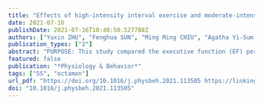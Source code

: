 ```yaml
---
title: "Effects of high-intensity interval exercise and moderate-intensity continuous exercise on executive function of healthy young males"
date: 2021-07-16
publishDate: 2021-07-16T10:40:50.527788Z
authors: ["Yuxin ZHU", "Fenghua SUN", "Ming Ming CHIU", "Agatha Yi-Sum SIU"]
publication_types: ["2"]
abstract: "PURPOSE: This study compared the executive function (EF) performance induced by moderate-intensity continuous exercise (MICE) versus high-intensity interval exercise (HIIE), under two exercise modalities (i.e., running vs. cycling), and explore whether the changes in EF performance were related to the hemodynamics response of cerebral prefrontal area of the brain. METHODS: In a randomized cross-over design, 16 male participants completed 4 main trials, i.e., 40 minutes of moderate-intensity continuous running (MICR) or cycling (MICC) with 60% maximal oxygen consumption (VO(2max)), 33 minutes of high-intensity interval running (HIIR) or cycling (HIIC). For HIIR or HIIC trials, the exercise intensity was 60% VO(2max) for the first 5 minutes, followed by four 4-minute bouts of exercise at 90% VO(2max), separated by 3-minute active recovery at 60% VO(2max). EF was assessed via the Eriksen Flanker task (EFT) before (Pre), immediately after (Post 0), and 10 minutes after exercise (Post 10). Functional near-infrared spectroscopy (fNIRS) measured oxygenated hemoglobin (O(2)Hb) and deoxygenated hemoglobin (HHb) concentrations in the prefrontal area. Each main trial measured the concentrations of blood glucose and lactate, heart rate, and rate of perceived exertion. RESULTS: (1) Compared to the reaction time in EFT during the pretest, the corresponding reaction time was shorter at Post 10 (P < 0.01) but not at Post 0 (P = 0.06). Specifically, reaction time was shorter at Post 10 than that in the pretest in HIIC (P = 0.04), MICC (P = 0.01), and HIIR (P < 0.01) but not MICR. (2) The fNIRS results revealed that O(2)Hb concentrations in the left dorsolateral prefrontal cortex area were much lower during Post 10 than during the pretest. (3) The blood lactate concentrations were not associated with EF performance regarding both accuracy and reaction time. CONCLUSION: Compared to the pretest, EF was greater after the 10-minute rest during recovery but not immediately after exercise. The different HIIE or MICE protocols adopted in the present study may elicit minor differences regarding their effects on EF."
featured: false
publication: "*Physiology & Behavior*"
tags: ["SS", "octamon"]
url_pdf: "https://doi.org/10.1016/j.physbeh.2021.113505 https://linkinghub.elsevier.com/retrieve/pii/S0031938421001955"
doi: "10.1016/j.physbeh.2021.113505"
---
```


